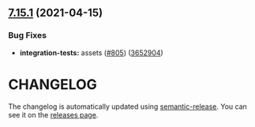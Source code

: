 ## [7.15.1](https://github.com/contentful/contentful-management.js/compare/v7.15.0...v7.15.1) (2021-04-15)


### Bug Fixes

* **integration-tests:** assets ([#805](https://github.com/contentful/contentful-management.js/issues/805)) ([3652904](https://github.com/contentful/contentful-management.js/commit/365290455f0c8ce48dcb829f96695365697eb74b))

# CHANGELOG

The changelog is automatically updated using
[semantic-release](https://github.com/semantic-release/semantic-release). You
can see it on the [releases page](https://github.com/contentful/contentful-management.js/releases).
